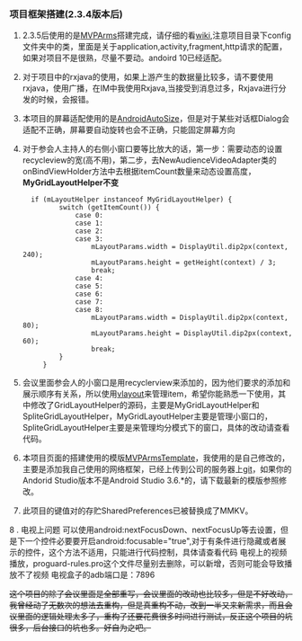 ### 项目框架搭建(2.3.4版本后)
1. 2.3.5后使用的是[MVPArms](https://github.com/JessYanCoding/MVPArms "MVPArms")搭建完成，请仔细的看[wiki](https://github.com/JessYanCoding/MVPArms/wiki "wiki"),注意项目目录下config文件夹中的类，里面是关于application,activity,fragment,http请求的配置，如果对项目不是很熟，尽量不要动。andoird 10已经适配。

2. 对于项目中的rxjava的使用，如果上游产生的数据量比较多，请不要使用rxjava，使用广播，在IM中我使用Rxjava,当接受到消息过多，Rxjava进行分发的时候，会报错。

3. 本项目的屏幕适配使用的是[AndroidAutoSize](https://github.com/JessYanCoding/AndroidAutoSize "AndroidAutoSize")，但是对于某些对话框Dialog会适配不正确，屏幕要自动旋转也会不正确，只能固定屏幕方向

4. 对于参会人主持人的右侧小窗口要等比放大的话，第一步：需要动态的设置recycleview的宽(高不用)，第二步，去NewAudienceVideoAdapter类的onBindViewHolder方法中去根据itemCount数量来动态设置高度，**MyGridLayoutHelper不变**

		 if (mLayoutHelper instanceof MyGridLayoutHelper) {
    			switch (getItemCount()) {
    				case 0:
    				case 1:
    				case 2:
    				case 3:
    					mLayoutParams.width = DisplayUtil.dip2px(context, 240);
    					mLayoutParams.height = getHeight(context) / 3;
    					break;
    				case 4:
    				case 5:
    				case 6:
    				case 7:
    				case 8:
    					mLayoutParams.width = DisplayUtil.dip2px(context, 80);
    					mLayoutParams.height = DisplayUtil.dip2px(context, 60);
    					break;
    			}
    		}
5.  会议里面参会人的小窗口是用recyclerview来添加的，因为他们要求的添加和展示顺序有关系，所以使用[vlayout](https://github.com/alibaba/vlayout/blob/master/README-ch.md "vlayout")来管理item，希望你能熟悉一下使用，其中修改了GridLayoutHelper的源码，主要是MyGridLayoutHelper和SpliteGridLayoutHelper，MyGridLayoutHelper主要是管理小窗口的，SpliteGridLayoutHelper主要是来管理均分模式下的窗口，具体的改动请查看代码。

6. 本项目页面的搭建使用的模版[MVPArmsTemplate](https://github.com/JessYanCoding/MVPArmsTemplate "MVPArmsTemplate")，我使用的是自己修改的，主要是添加我自己使用的网络框架，已经上传到公司的服务器上[git](http://192.168.1.83:3000/luopan/MVPArmsTemplate "git")，如果你的Andorid Studio版本不是Android Studio 3.6.*的，请下载最新的模版参照修改。

7. 此项目的键值对的存贮SharedPreferences已被替换成了MMKV。

8 . 电视上问题
		 可以使用android:nextFocusDown、nextFocusUp等去设置，但是下一个控件必要要开启android:focusable="true",对于有条件进行隐藏或者展示的控件，这个方法不适用，只能进行代码控制，具体请查看代码
  		电视上的视频播放，proguard-rules.pro这个文件尽量别去删除，可以新增，否则可能会导致播放不了视频
  		电视盒子的adb端口是：7896


~~这个项目的除了会议里面是全部重写，会议里面的改动也比较多，但是不好改动，我曾经动了无数次的想法去重构，但是真重构不动，改到一半又来新需求，而且会议里面的逻辑处理太多了，重构了还要花费很多时间进行测试，反正这个项目的坑很多，后台接口的坑也多。好自为之吧。~~














